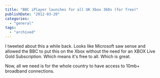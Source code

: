 ```yaml
---
title: "BBC iPlayer launches for all UK Xbox 360s (for free)"
publishDate: "2012-03-20"
categories: 
  - "general"
tags: 
  - "archived"
---
```


I tweeted about this a while back. Looks like Microsoft saw sense and allowed the BBC to put this on the Xbox without the need for an XBOX Live Gold Subscription. Which means it's free to all. Which is great.

Now, all we need is for the whole country to have access to 10mb+ broadband connections.
